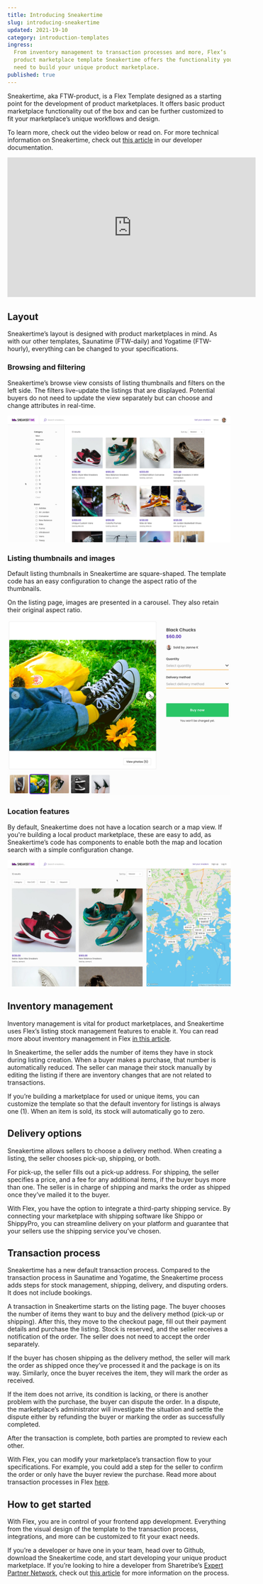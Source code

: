 ```yaml
---
title: Introducing Sneakertime
slug: introducing-sneakertime
updated: 2021-19-10
category: introduction-templates
ingress:
  From inventory management to transaction processes and more, Flex’s
  product marketplace template Sneakertime offers the functionality you
  need to build your unique product marketplace.
published: true
---
```


Sneakertime, aka FTW-product, is a Flex Template designed as a starting
point for the development of product marketplaces. It offers basic
product marketplace functionality out of the box and can be further
customized to fit your marketplace’s unique workflows and design.

To learn more, check out the video below or read on. For more technical
information on Sneakertime, check out
[this article](https://www.sharetribe.com/docs/ftw/ftw-product/)
in our developer documentation.

<iframe width="560" height="315" src="https://www.youtube.com/embed/XUpxn_K4Mm8" title="YouTube video player" frameborder="0" allow="accelerometer; autoplay; clipboard-write; encrypted-media; gyroscope; picture-in-picture" allowfullscreen></iframe>

## Layout

Sneakertime’s layout is designed with product marketplaces in mind. As
with our other templates, Saunatime (FTW-daily) and Yogatime
(FTW-hourly), everything can be changed to your specifications.

### Browsing and filtering

Sneakertime’s browse view consists of listing thumbnails and filters on
the left side. The filters live-update the listings that are displayed.
Potential buyers do not need to update the view separately but can
choose and change attributes in real-time.

![Sneakertime browse view with filters and listings](./search-filters.png)

### Listing thumbnails and images

Default listing thumbnails in Sneakertime are square-shaped. The
template code has an easy configuration to change the aspect ratio of
the thumbnails.

On the listing page, images are presented in a carousel. They also
retain their original aspect ratio.

![Listing image carousel on the listing page](./images-carousel.png)

### Location features

By default, Sneakertime does not have a location search or a map view.
If you're building a local product marketplace, these are easy to add,
as Sneakertime’s code has components to enable both the map and location
search with a simple configuration change.

![Sneakertime browser view with a map next to listings](./local-marketplace.png)

## Inventory management

Inventory management is vital for product marketplaces, and Sneakertime
uses Flex’s listing stock management features to enable it. You can read
more about inventory management in Flex
[in this article](https://www.sharetribe.com/docs/concepts/inventory-management/).

In Sneakertime, the seller adds the number of items they have in stock
during listing creation. When a buyer makes a purchase, that number is
automatically reduced. The seller can manage their stock manually by
editing the listing if there are inventory changes that are not related
to transactions.

If you’re building a marketplace for used or unique items, you can
customize the template so that the default inventory for listings is
always one (1). When an item is sold, its stock will automatically go to
zero.

## Delivery options

Sneakertime allows sellers to choose a delivery method. When creating a
listing, the seller chooses pick-up, shipping, or both.

For pick-up, the seller fills out a pick-up address. For shipping, the
seller specifies a price, and a fee for any additional items, if the
buyer buys more than one. The seller is in charge of shipping and marks
the order as shipped once they’ve mailed it to the buyer.

With Flex, you have the option to integrate a third-party shipping
service. By connecting your marketplace with shipping software like
Shippo or ShippyPro, you can streamline delivery on your platform and
guarantee that your sellers use the shipping service you’ve chosen.

## Transaction process

Sneakertime has a new default transaction process. Compared to the
transaction process in Saunatime and Yogatime, the Sneakertime process
adds steps for stock management, shipping, delivery, and disputing
orders. It does not include bookings.

A transaction in Sneakertime starts on the listing page. The buyer
chooses the number of items they want to buy and the delivery method
(pick-up or shipping). After this, they move to the checkout page, fill
out their payment details and purchase the listing. Stock is reserved,
and the seller receives a notification of the order. The seller does not
need to accept the order separately.

If the buyer has chosen shipping as the delivery method, the seller will
mark the order as shipped once they’ve processed it and the package is
on its way. Similarly, once the buyer receives the item, they will mark
the order as received.

If the item does not arrive, its condition is lacking, or there is
another problem with the purchase, the buyer can dispute the order. In a
dispute, the marketplace’s administrator will investigate the situation
and settle the dispute either by refunding the buyer or marking the
order as successfully completed.

After the transaction is complete, both parties are prompted to review
each other.

With Flex, you can modify your marketplace’s transaction flow to your
specifications. For example, you could add a step for the seller to
confirm the order or only have the buyer review the purchase. Read more
about transaction processes in Flex
[here](https://www.sharetribe.com/concepts/transaction-process/).

## How to get started

With Flex, you are in control of your frontend app development.
Everything from the visual design of the template to the transaction
process, integrations, and more can be customized to fit your exact
needs.

If you’re a developer or have one in your team, head over to Github,
download the Sneakertime code, and start developing your unique product
marketplace. If you’re looking to hire a developer from Sharetribe’s
[Expert Partner Network](https://www.sharetribe.com/experts/), check out
[this article](https://www.sharetribe.com/docs/operator-guides/how-to-hire-developer/)
for more information on the process.

